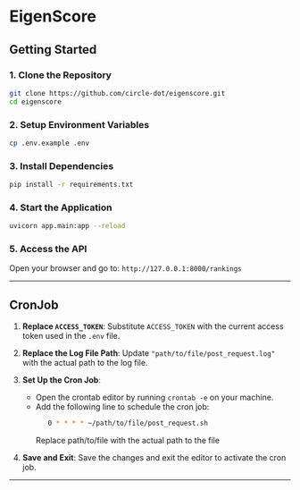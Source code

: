 # EigenScore

## Getting Started

### 1. Clone the Repository

```bash
git clone https://github.com/circle-dot/eigenscore.git
cd eigenscore
```

### 2. Setup Environment Variables

```bash
cp .env.example .env
```

### 3. Install Dependencies

```bash
pip install -r requirements.txt
```

### 4. Start the Application

```bash
uvicorn app.main:app --reload
```

### 5. Access the API

Open your browser and go to: `http://127.0.0.1:8000/rankings`


---

## CronJob

1. **Replace `ACCESS_TOKEN`**: Substitute `ACCESS_TOKEN` with the current access token used in the `.env` file.

2. **Replace the Log File Path**: Update `"path/to/file/post_request.log"` with the actual path to the log file.

3. **Set Up the Cron Job**:
   - Open the crontab editor by running `crontab -e` on your machine.
   - Add the following line to schedule the cron job:
     ```bash
        0 * * * * ~/path/to/file/post_request.sh
     ```
     Replace path/to/file with the actual path to the file
4. **Save and Exit**: Save the changes and exit the editor to activate the cron job.

--- 
